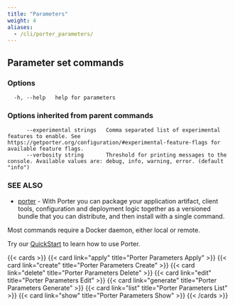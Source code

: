 ```yaml
---
title: "Parameters"
weight: 4
aliases: 
  - /cli/porter_parameters/
---
```


## Parameter set commands

### Options

```
  -h, --help   help for parameters
```

### Options inherited from parent commands

```
      --experimental strings   Comma separated list of experimental features to enable. See https://getporter.org/configuration/#experimental-feature-flags for available feature flags.
      --verbosity string       Threshold for printing messages to the console. Available values are: debug, info, warning, error. (default "info")
```

### SEE ALSO

- [porter](/cli/porter/) - With Porter you can package your application artifact, client tools, configuration and deployment logic together as a versioned bundle that you can distribute, and then install with a single command.

Most commands require a Docker daemon, either local or remote.

Try our [QuickStart](/docs/quickstart) to learn how to use Porter.

{{< cards >}}
{{< card link="apply" title="Porter Parameters Apply" >}}
{{< card link="create" title="Porter Parameters Create" >}}
{{< card link="delete" title="Porter Parameters Delete" >}}
{{< card link="edit" title="Porter Parameters Edit" >}}
{{< card link="generate" title="Porter Parameters Generate" >}}
{{< card link="list" title="Porter Parameters List" >}}
{{< card link="show" title="Porter Parameters Show" >}}
{{< /cards >}}
